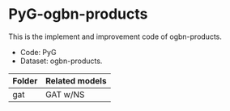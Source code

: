 # PyG-ogbn-products
This is the implement and improvement code of ogbn-products.

+ Code: PyG
+ Dataset: ogbn-products.

| Folder | Related models |
| ------ | -------------- |
| gat    | GAT w/NS       |


